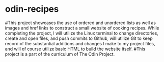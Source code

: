 # odin-recipes
#This project showcases the use of ordered and unordered lists as well as images and href links to construct a small website of cooking recipes. While completing the project, I will utilize the Linux terminal to change directories, create and open files, and push commits to Github, will utilize Git to keep record of the substantial additions and changes I make to my project files, and will of course utilize basic HTML to build the website itself.
#This project is a part of the curriculum of The Odin Project.